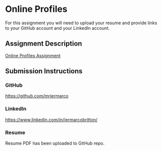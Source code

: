 # Online Profiles
For this assignment you will need to upload your resume and provide links to your GitHub account and your LinkedIn account.

## Assignment Description
[Online Profiles Assignment](https://education.launchcode.org/liftoff/modules/assignments/online-profiles)

## Submission Instructions
 
### GitHub

https://github.com/mrjermarco
 
### LinkedIn

https://www.linkedin.com/in/jermarcobritton/

### Resume

Resume PDF has been uploaded to GitHub repo.